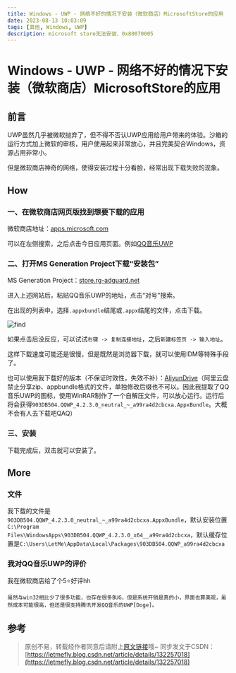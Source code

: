 ```yaml
---
title: Windows - UWP - 网络不好的情况下安装（微软商店）MicrosoftStore的应用
date: 2023-08-13 10:03:09
tags: [其他, Windows, UWP]
description: microsoft store无法安装、0x80070005
---
```


# Windows - UWP - 网络不好的情况下安装（微软商店）MicrosoftStore的应用

## 前言

UWP虽然几乎被微软抛弃了，但不得不否认UWP应用给用户带来的体验。沙箱的运行方式加上微软的审核，用户使用起来非常放心，并且完美契合Windows，资源占用非常小。

但是微软商店神奇的网络，使得安装过程十分看脸，经常出现下载失败的现象。

## How

### 一、在微软商店网页版找到想要下载的应用

微软商店地址：[apps.microsoft.com](https://apps.microsoft.com)

可以在左侧搜索，之后点击今日应用页面。例如[QQ音乐UWP](https://apps.microsoft.com/store/detail/qq%E9%9F%B3%E4%B9%90uwp/9WZDNCRFJ1Q1)

### 二、打开MS Generation Project下载“安装包”

MS Generation Project：[store.rg-adguard.net](https://store.rg-adguard.net/)

进入上述网站后，粘贴QQ音乐UWP的地址，点击“对号”搜索。

在出现的列表中，选择```.appxbundle```结尾或```.appx```结尾的文件，点击下载。

![find](https://img-blog.csdnimg.cn/31e4af1ff8264c8cb1bdf8f4971c4b9b.png)

如果点击后没反应，可以试试```右键 -> 复制连接地址```，之后```新建标签页 -> 输入地址```。

这样下载速度可能还是很慢，但是既然是浏览器下载，就可以使用IDM等特殊手段了。

也可以使用我下载好的版本（不保证时效性，失效不补）：[AliyunDrive](https://www.aliyundrive.com/s/eJaoesB1tUr)（阿里云盘禁止分享zip、appbundle格式的文件，单独修改后缀也不可以。因此我提取了QQ音乐UWP的图标，使用WinRAR制作了一个自解压文件，可以放心运行。运行后将会获得```903DB504.QQWP_4.2.3.0_neutral_~_a99ra4d2cbcxa.AppxBundle```。大概不会有人去下载吧QAQ）

### 三、安装

下载完成后，双击就可以安装了。

## More

### 文件

我下载的文件是```903DB504.QQWP_4.2.3.0_neutral_~_a99ra4d2cbcxa.AppxBundle```，默认安装位置```C:\Program Files\WindowsApps\903DB504.QQWP_4.2.3.0_x64__a99ra4d2cbcxa```，默认缓存位置是```C:\Users\LetMe\AppData\Local\Packages\903DB504.QQWP_a99ra4d2cbcxa```

### 我对QQ音乐UWP的评价

我在微软商店给了个5⭐好评hh

```
虽然与win32相比少了很多功能，也存在很多BUG，但是系统开销是真的小，界面也算美观，虽然成本可能很高，但还是很支持腾讯开发QQ音乐的UWP[Doge]。
```

## 参考

> 原创不易，转载经作者同意后请附上[原文链接](https://blog.tisfy.eu.org/2023/08/13/Other-Windows-UWP-InstallingUWPinMSStoreUsingTroubleInternet/)哦~
> 同步发文于CSDN：[https://letmefly.blog.csdn.net/article/details/132257018](https://letmefly.blog.csdn.net/article/details/132257018)
